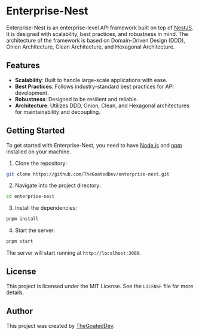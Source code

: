 # Enterprise-Nest

Enterprise-Nest is an enterprise-level API framework built on top of [NestJS](https://nestjs.com/). It is designed with scalability, best practices, and robustness in mind. The architecture of the framework is based on Domain-Driven Design (DDD), Onion Architecture, Clean Architecture, and Hexagonal Architecture.

## Features

- **Scalability**: Built to handle large-scale applications with ease.
- **Best Practices**: Follows industry-standard best practices for API development.
- **Robustness**: Designed to be resilient and reliable.
- **Architecture**: Utilizes DDD, Onion, Clean, and Hexagonal architectures for maintainability and decoupling.

## Getting Started

To get started with Enterprise-Nest, you need to have [Node.js](https://nodejs.org/) and [npm](https://www.npmjs.com/) installed on your machine.

1. Clone the repository:
```bash
git clone https://github.com/TheGoatedDev/enterprise-nest.git
```
2. Navigate into the project directory:
```bash
cd enterprise-nest
```
3. Install the dependencies:
```bash
pnpm install
```
4. Start the server:
```bash
pnpm start
```
The server will start running at `http://localhost:3000`.

## License

This project is licensed under the MIT License. See the `LICENSE` file for more details.

## Author

This project was created by [TheGoatedDev](https://github.com/TheGoatedDev).